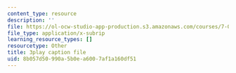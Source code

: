 ```yaml
---
content_type: resource
description: ''
file: https://ol-ocw-studio-app-production.s3.amazonaws.com/courses/7-016-introductory-biology-fall-2018/8b057d50990a5b0ea6007af1a160df51_Qfw0C0Ac-Tk.vtt
file_type: application/x-subrip
learning_resource_types: []
resourcetype: Other
title: 3play caption file
uid: 8b057d50-990a-5b0e-a600-7af1a160df51
---
```

